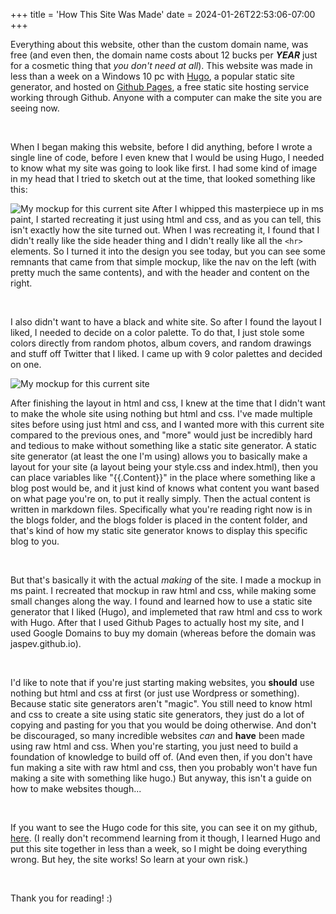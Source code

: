+++
title = 'How This Site Was Made'
date = 2024-01-26T22:53:06-07:00
+++

Everything about this website, other than the custom domain name, was free (and even then, the domain name costs about 12 bucks per ***YEAR*** just for a cosmetic thing that *you don't need at all*). This website was made in less than a week on a Windows 10 pc with [Hugo](https://gohugo.io/), a popular static site generator, and hosted on [Github Pages](https://pages.github.com/), a free static site hosting service working through Github. Anyone with a computer can make the site you are seeing now.

<br>

When I began making this website, before I did anything, before I wrote a single line of code, before I even knew that I would be using Hugo, I needed to know what my site was going to look like first. I had some kind of image in my head that I tried to sketch out at the time, that looked something like this:
<br>

![My mockup for this current site](/images/htswm01mockup.png)
After I whipped this masterpiece up in ms paint, I started recreating it just using html and css, and as you can tell, this isn't exactly how the site turned out. When I was recreating it, I found that I didn't really like the side header thing and I didn't really like all the `<hr>` elements. So I turned it into the design you see today, but you can see some remnants that came from that simple mockup, like the nav on the left (with pretty much the same contents), and with the header and content on the right.

<br>

I also didn't want to have a black and white site. So after I found the layout I liked, I needed to decide on a color palette. To do that, I just stole some colors directly from random photos, album covers, and random drawings and stuff off Twitter that I liked. I came up with 9 color palettes and decided on one.
<br>

![My mockup for this current site](/images/htswm02colors.png)
<br>

After finishing the layout in html and css, I knew at the time that I didn't want to make the whole site using nothing but html and css. I've made multiple sites before using just html and css, and I wanted more with this current site compared to the previous ones, and "more" would just be incredibly hard and tedious to make without something like a static site generator. A static site generator (at least the one I'm using) allows you to basically make a layout for your site (a layout being your style.css and index.html), then you can place variables like "{{.Content}}" in the place where something like a blog post would be, and it just kind of knows what content you want based on what page you're on, to put it really simply. Then the actual content is written in markdown files. Specifically what you're reading right now is in the blogs folder, and the blogs folder is placed in the content folder, and that's kind of how my static site generator knows to display this specific blog to you.

<br>

But that's basically it with the actual *making* of the site. I made a mockup in ms paint. I recreated that mockup in raw html and css, while making some small changes along the way. I found and learned how to use a static site generator that I liked (Hugo), and implemeted that raw html and css to work with Hugo. After that I used Github Pages to actually host my site, and I used Google Domains to buy my domain (whereas before the domain was jaspev.github.io).

<br>

I'd like to note that if you're just starting making websites, you **should** use nothing but html and css at first (or just use Wordpress or something). Because static site generators aren't "magic". You still need to know html and css to create a site using static site generators, they just do a lot of copying and pasting for you that you would be doing otherwise. And don't be discouraged, so many incredible websites *can* and **have** been made using raw html and css. When you're starting, you just need to build a foundation of knowledge to build off of. (And even then, if you don't have fun making a site with raw html and css, then you probably won't have fun making a site with something like hugo.) But anyway, this isn't a guide on how to make websites though...

<br>

If you want to see the Hugo code for this site, you can see it on my github, [here](https://github.com/Jaspev/first-hugo-site). (I really don't recommend learning from it though, I learned Hugo and put this site together in less than a week, so I might be doing everything wrong. But hey, the site works! So learn at your own risk.)

<br>

Thank you for reading! :)